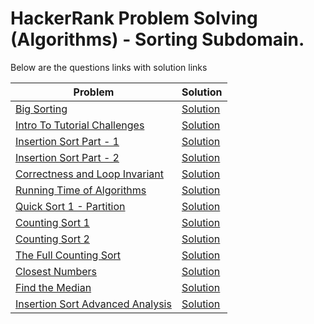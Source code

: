# HackerRank Problem Solving (Algorithms) - Sorting Subdomain.

Below are the questions links with solution links


|Problem |Solution|
|--------------|--------|
|[Big Sorting](https://www.hackerrank.com/challenges/big-sorting)|[Solution](https://github.com/HarshOza36/Algorithms_HackerRank/blob/main/Sorting/bigSorting.py)|
|[Intro To Tutorial Challenges](https://www.hackerrank.com/challenges/tutorial-intro)|[Solution](https://github.com/HarshOza36/Algorithms_HackerRank/blob/main/Sorting/introToTutorialChallenges.py)|
|[Insertion Sort Part - 1](https://www.hackerrank.com/challenges/insertionsort1)|[Solution](https://github.com/HarshOza36/Algorithms_HackerRank/blob/main/Sorting/insertionSortPart1.py)|
|[Insertion Sort Part - 2](https://www.hackerrank.com/challenges/insertionsort2)|[Solution](https://github.com/HarshOza36/Algorithms_HackerRank/blob/main/Sorting/insertionSortPart2.py)|
|[Correctness and Loop Invariant](https://www.hackerrank.com/challenges/correctness-invariant)|[Solution](https://github.com/HarshOza36/Algorithms_HackerRank/blob/main/Sorting/correctnessAndTheLoopInvariant.py)|
|[Running Time of Algorithms](https://www.hackerrank.com/challenges/runningtime)|[Solution](https://github.com/HarshOza36/Algorithms_HackerRank/blob/main/Sorting/runningTimeOfAlgorithms.py)|
|[Quick Sort 1 - Partition](https://www.hackerrank.com/challenges/quicksort1)|[Solution](https://github.com/HarshOza36/Algorithms_HackerRank/blob/main/Sorting/quickSort1_partition.py)|
|[Counting Sort 1](https://www.hackerrank.com/challenges/countingsort1)|[Solution](https://github.com/HarshOza36/Algorithms_HackerRank/blob/main/Sorting/countingSort_1.py)|
|[Counting Sort 2](https://www.hackerrank.com/challenges/countingsort2)|[Solution](https://github.com/HarshOza36/Algorithms_HackerRank/blob/main/Sorting/countingSort_2.py)|
|[The Full Counting Sort](https://www.hackerrank.com/challenges/countingsort4)|[Solution]()|
|[Closest Numbers](https://www.hackerrank.com/challenges/closest-numbers)|[Solution](https://github.com/HarshOza36/Algorithms_HackerRank/blob/main/Sorting/closestNumbers.py)|
|[Find the Median](https://www.hackerrank.com/challenges/find-the-median)|[Solution]()|
|[Insertion Sort Advanced Analysis](https://www.hackerrank.com/challenges/insertion-sort)|[Solution](https://github.com/HarshOza36/Algorithms_HackerRank/blob/main/Sorting/insertionSortAdvancedAnalysis.py)|
